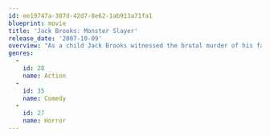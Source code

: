```yaml
---
id: ee19747a-307d-42d7-8e62-1ab913a71fa1
blueprint: movie
title: 'Jack Brooks: Monster Slayer'
release_date: '2007-10-09'
overview: "As a child Jack Brooks witnessed the brutal murder of his family. Now a young man he struggles with a pestering girlfriend, therapy sessions that resolve nothing, and night classes that barely hold his interest. After unleashing an ancient curse, Jack's Professor undergoes a transformation into something not-quite- human, and Jack is forced to confront some old demons... along with a few new ones."
genres:
  -
    id: 28
    name: Action
  -
    id: 35
    name: Comedy
  -
    id: 27
    name: Horror
---
```

